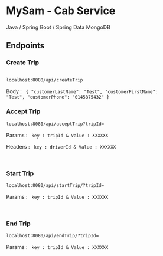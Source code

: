 <h1>MySam - Cab Service</h1>

Java / Spring Boot / Spring Data
MongoDB

<h2>Endpoints</h2>

<h3>Create Trip</h3>

```bash

localhost:8080/api/createTrip

```

Body :
<code>
{
    "customerLastName": "Test",
    "customerFirstName": "Test",
    "customerPhone": "0145875432"
}
</code>
<br/>

<h3>Accept Trip</h3>

```bash
localhost:8080/api/acceptTrip?tripId=
```

Params :
<code>
key : tripId & Value : XXXXXX
</code>

Headers :
<code>
key : driverId & Value : XXXXXX
</code>

<br/>

<h3>Start Trip</h3>

```bash
localhost:8080/api/startTrip/?tripId=
```

Params :
<code>
key : tripId & Value : XXXXXX
</code>

<br/>

<h3>End Trip</h3>

```bash
localhost:8080/api/endTrip/?tripId=
```

Params :
<code>
key : tripId & Value : XXXXXX
</code>

